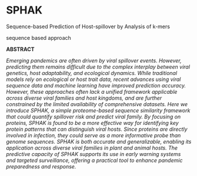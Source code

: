 # SPHAK
Sequence-based Prediction of Host-spillover by Analysis of k-mers

sequence based approach

**ABSTRACT**

_Emerging pandemics are often driven by viral spillover events. However, predicting them remains difficult due to the complex interplay between viral genetics, host adaptability, and ecological dynamics. While traditional models rely on ecological or host trait data, recent advances using viral sequence data and machine learning have improved prediction accuracy. However, these approaches often lack a unified framework applicable across diverse viral families and host kingdoms, and are further constrained by the limited availability of comprehensive datasets. Here we introduce SPHAK, a simple proteome-based sequence similarity framework that could quantify spillover risk and predict viral family. By focusing on proteins, SPHAK is found to be a more effective way for identifying key protein patterns that can distinguish viral hosts. Since proteins are directly involved in infection, they could serve as a more informative probe than genome sequences. SPHAK is both accurate and generalizable, enabling its application across diverse viral families in plant and animal hosts. The predictive capacity of SPHAK supports its use in early warning systems and targeted surveillance, offering a practical tool to enhance pandemic preparedness and response._
